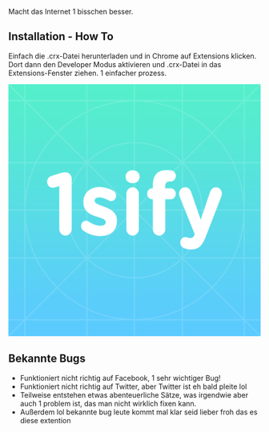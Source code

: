Macht das Internet 1 bisschen besser. 

Installation - How To
------------------
Einfach die .crx-Datei herunterladen und in Chrome auf Extensions klicken. Dort dann den Developer Modus aktivieren und .crx-Datei in das Extensions-Fenster ziehen. 1 einfacher prozess. 

![](logo.png)

Bekannte Bugs
------------------
- Funktioniert nicht richtig auf Facebook, 1 sehr wichtiger Bug!
- Funktioniert nicht richtig auf Twitter, aber Twitter ist eh bald pleite lol
- Teilweise entstehen etwas abenteuerliche Sätze, was irgendwie aber auch 1 problem ist, das man nicht wirklich fixen kann.
- Außerdem lol bekannte bug leute kommt mal klar seid lieber froh das es diese extention 
